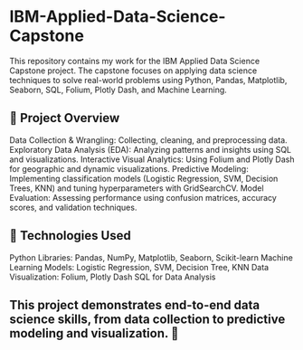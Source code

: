 # IBM-Applied-Data-Science-Capstone
This repository contains my work for the IBM Applied Data Science Capstone project. The capstone focuses on applying data science techniques to solve real-world problems using Python, Pandas, Matplotlib, Seaborn, SQL, Folium, Plotly Dash, and Machine Learning.

## 📌 Project Overview
Data Collection & Wrangling: Collecting, cleaning, and preprocessing data.
Exploratory Data Analysis (EDA): Analyzing patterns and insights using SQL and visualizations.
Interactive Visual Analytics: Using Folium and Plotly Dash for geographic and dynamic visualizations.
Predictive Modeling: Implementing classification models (Logistic Regression, SVM, Decision Trees, KNN) and tuning hyperparameters with GridSearchCV.
Model Evaluation: Assessing performance using confusion matrices, accuracy scores, and validation techniques.

## 🔧 Technologies Used
Python Libraries: Pandas, NumPy, Matplotlib, Seaborn, Scikit-learn
Machine Learning Models: Logistic Regression, SVM, Decision Tree, KNN
Data Visualization: Folium, Plotly Dash
SQL for Data Analysis

## This project demonstrates end-to-end data science skills, from data collection to predictive modeling and visualization. 🚀
